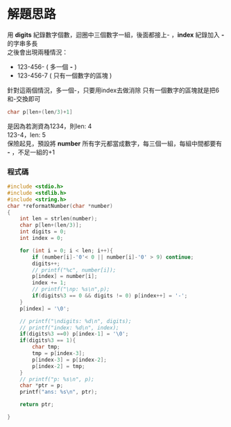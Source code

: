 # **解題思路**

用 __digits__ 紀錄數字個數，迴圈中三個數字一組，後面都接上- ，__index__ 紀錄加入 __-__ 的字串多長  
之後會出現兩種情況：

* 123-456- ( 多一個 __-__ )
* 123-456-7 ( 只有一個數字的區塊 )  

針對這兩個情況，多一個-，只要用index去做消除
只有一個數字的區塊就是把6和-交換即可


```c
char p[len+(len/3)+1]
```
是因為若測資為1234，則len: 4  
123-4，len: 5  
保險起見，預設將 **number** 所有字元都當成數字，每三個一組，每組中間都要有 __-__ ，不足一組的+1

### **程式碼**
```c
#include <stdio.h>
#include <stdlib.h>
#include <string.h>
char *reformatNumber(char *number)
{
    int len = strlen(number);
    char p[len+(len/3)];
    int digits = 0;
    int index = 0;

    for (int i = 0; i < len; i++){
        if (number[i]-'0'< 0 || number[i]-'0' > 9) continue;
        digits++;
        // printf("%c", number[i]);
        p[index] = number[i];
        index += 1;
        // printf("\np: %s\n",p);
        if(digits%3 == 0 && digits != 0) p[index++] = '-';
    }
    p[index] = '\0';

    // printf("\ndigits: %d\n", digits);
    // printf("index: %d\n", index);
    if(digits%3 ==0) p[index-1] = '\0';
    if(digits%3 == 1){
        char tmp;
        tmp = p[index-3];
        p[index-3] = p[index-2];
        p[index-2] = tmp;
    }
    // printf("p: %s\n", p);
    char *ptr = p;
    printf("ans: %s\n", ptr);

    return ptr;

}
```

